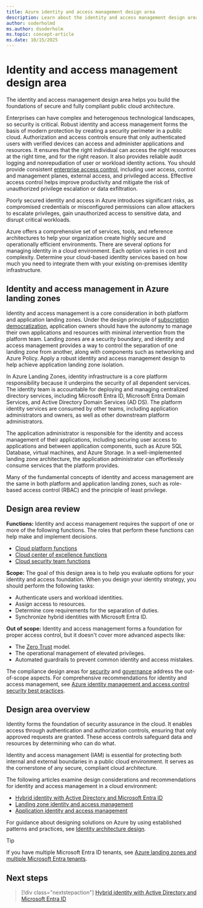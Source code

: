 ```yaml
---
title: Azure identity and access management design area
description: Learn about the identity and access management design area, which provides best practices to establish the foundation of your public cloud architecture.
author: soderholmd
ms.author: dsoderholm
ms.topic: concept-article
ms.date: 10/15/2025
---
```


# Identity and access management design area

The identity and access management design area helps you build the foundations of secure and fully compliant public cloud architecture.

Enterprises can have complex and heterogenous technological landscapes, so security is critical. Robust identity and access management forms the basis of modern protection by creating a security perimeter in a public cloud. Authorization and access controls ensure that only authenticated users with verified devices can access and administer applications and resources. It ensures that the right individual can access the right resources at the right time, and for the right reason. It also provides reliable audit logging and nonrepudiation of user or workload identity actions. You should provide consistent [enterprise access control](/security/privileged-access-workstations/privileged-access-access-model), including user access, control and management planes, external access, and privileged access. Effective access control helps improve productivity and mitigate the risk of unauthorized privilege escalation or data exfiltration.

Poorly secured identity and access in Azure introduces significant risks, as compromised credentials or misconfigured permissions can allow attackers to escalate privileges, gain unauthorized access to sensitive data, and disrupt critical workloads.

Azure offers a comprehensive set of services, tools, and reference architectures to help your organization create highly secure and operationally efficient environments. There are several options for managing identity in a cloud environment. Each option varies in cost and complexity. Determine your cloud-based identity services based on how much you need to integrate them with your existing on-premises identity infrastructure.

## Identity and access management in Azure landing zones

Identity and access management is a core consideration in both platform and application landing zones. Under the design principle of [subscription democratization](../design-principles.md#subscription-democratization), application owners should have the autonomy to manage their own applications and resources with minimal intervention from the platform team. Landing zones are a security boundary, and identity and access management provides a way to control the separation of one landing zone from another, along with components such as networking and Azure Policy. Apply a robust identity and access management design to help achieve application landing zone isolation.

In Azure Landing Zones, identity infrastructure is a core platform responsibility because it underpins the security of all dependent services. The identity team is accountable for deploying and managing centralized directory services, including Microsoft Entra ID, Microsoft Entra Domain Services, and Active Directory Domain Services (AD DS). The platform identity services are consumed by other teams, including application administrators and owners, as well as other downstream platform administrators. 

The application administrator is responsible for the identity and access management of their applications, including securing user access to applications and between application components, such as Azure SQL Database, virtual machines, and Azure Storage. In a well-implemented landing zone architecture, the application administrator can effortlessly consume services that the platform provides.

Many of the fundamental concepts of identity and access management are the same in both platform and application landing zones, such as role-based access control (RBAC) and the principle of least privilege. 

## Design area review

**Functions:** Identity and access management requires the support of one or more of the following functions. The roles that perform these functions can help make and implement decisions.

- [Cloud platform functions](../../../organize/cloud-platform.md)
- [Cloud center of excellence functions](../../../organize/cloud-center-of-excellence.md)
- [Cloud security team functions](../../../secure/teams-roles.md)

**Scope:** The goal of this design area is to help you evaluate options for your identity and access foundation. When you design your identity strategy, you should perform the following tasks:

- Authenticate users and workload identities.
- Assign access to resources.
- Determine core requirements for the separation of duties.
- Synchronize hybrid identities with Microsoft Entra ID.

**Out of scope:** Identity and access management forms a foundation for proper access control, but it doesn't cover more advanced aspects like:

- The [Zero Trust](/azure/security/fundamentals/zero-trust) model.
- The operational management of elevated privileges.
- Automated guardrails to prevent common identity and access mistakes.

The compliance design areas for [security](./security.md) and [governance](./governance.md) address the out-of-scope aspects. For comprehensive recommendations for identity and access management, see [Azure identity management and access control security best practices](/azure/security/fundamentals/identity-management-best-practices).

## Design area overview

Identity forms the foundation of security assurance in the cloud. It enables access through authentication and authorization controls, ensuring that only approved requests are granted. These access controls safeguard data and resources by determining who can do what.

Identity and access management (IAM) is essential for protecting both internal and external boundaries in a public cloud environment. It serves as the cornerstone of any secure, compliant cloud architecture.

The following articles examine design considerations and recommendations for identity and access management in a cloud environment:

- [Hybrid identity with Active Directory and Microsoft Entra ID](identity-access-active-directory-hybrid-identity.md)
- [Landing zone identity and access management](identity-access-landing-zones.md)
- [Application identity and access management](identity-access-application-access.md)

For guidance about designing solutions on Azure by using established patterns and practices, see [Identity architecture design](/azure/architecture/identity/identity-start-here).

> [!TIP]
> If you have multiple Microsoft Entra ID tenants, see [Azure landing zones and multiple Microsoft Entra tenants](multi-tenant/overview.md).

## Next steps
>
> [!div class="nextstepaction"]
> [Hybrid identity with Active Directory and Microsoft Entra ID](identity-access-active-directory-hybrid-identity.md)
